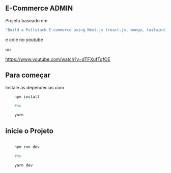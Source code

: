 ## E-Commerce ADMIN

Projeto baseado em 

```bash
"Build a Fullstack E-commerce using Next.js (react.js, mongo, tailwind, styled components)"
``` 
e cole no youtube

ou 

https://www.youtube.com/watch?v=dTFXufTgfOE

## Para começar

Instale as dependecias com 

```bash
    npm install

    #ou

    yarn
```
## inicie o Projeto 

```bash

    npm run dev

    #ou

    yarn dev
```